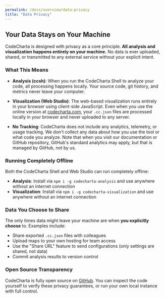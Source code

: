 ```yaml
---
permalink: /docs/overview/data-privacy
title: "Data Privacy"
---
```


## Your Data Stays on Your Machine

CodeCharta is designed with privacy as a core principle. **All analysis and visualization happens entirely on your machine.** No data is ever uploaded, shared, or transmitted to any external service without your explicit intent.

### What This Means

- **Analysis (ccsh)**: When you run the CodeCharta Shell to analyze your code, all processing happens locally. Your source code, git history, and metrics never leave your computer.

- **Visualization (Web Studio)**: The web-based visualization runs entirely in your browser using client-side JavaScript. Even when you use the online version at [codecharta.com](https://codecharta.com), your `.cc.json` files are processed locally in your browser and never uploaded to any server.

- **No Tracking**: CodeCharta does not include any analytics, telemetry, or usage tracking. We don't collect any data about how you use the tool or what code you analyze. Note that when you visit our documentation or GitHub repository, GitHub's standard analytics may apply, but that is managed by GitHub, not by us.

### Running Completely Offline

Both the CodeCharta Shell and Web Studio can run completely offline:

- **Analysis**: Install via `npm i -g codecharta-analysis` and use anywhere without an internet connection
- **Visualization**: Install via `npm i -g codecharta-visualization` and use anywhere without an internet connection

### Data You Choose to Share

The only times data might leave your machine are when **you explicitly choose** to. Examples include:

- Share exported `.cc.json` files with colleagues
- Upload maps to your own hosting for team access
- Use the "Share URL" feature to send configurations (only settings are shared, not data)
- Commit analysis results to version control

### Open Source Transparency

CodeCharta is fully open source on [GitHub](https://github.com/MaibornWolff/codecharta). You can inspect the code yourself to verify these privacy guarantees, or run your own local instance with full control.
